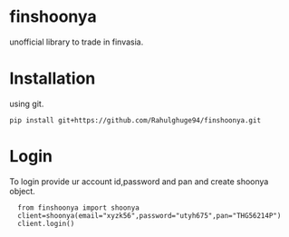 # finshoonya
unofficial library to trade in finvasia.

# Installation
  using git.
  ```
  pip install git+https://github.com/Rahulghuge94/finshoonya.git
  ```
# Login
To login provide ur account id,password and pan and create shoonya object.
```
  from finshoonya import shoonya
  client=shoonya(email="xyzk56",password="utyh675",pan="THG56214P")
  client.login()
```
